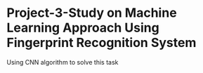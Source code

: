 # Project-3-Study on Machine Learning Approach Using Fingerprint Recognition System

Using CNN algorithm to solve this task
